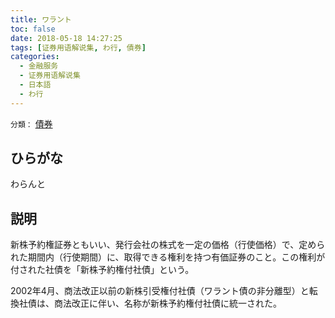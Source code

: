 ```yaml
---
title: ワラント
toc: false
date: 2018-05-18 14:27:25
tags: [证券用语解说集, わ行, 債券]
categories:
  - 金融服务
  - 证券用语解说集
  - 日本語
  - わ行
---
```


`分類：` [債券](/tags/債券/)

## ひらがな

わらんと

## 説明

新株予約権証券ともいい、発行会社の株式を一定の価格（行使価格）で、定められた期間内（行使期間）に、取得できる権利を持つ有価証券のこと。この権利が付された社債を「新株予約権付社債」という。

2002年4月、商法改正以前の新株引受権付社債（ワラント債の非分離型）と転換社債は、商法改正に伴い、名称が新株予約権付社債に統一された。
